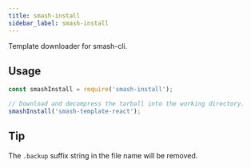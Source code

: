 ```yaml
---
title: smash-install
sidebar_label: smash-install
---
```


Template downloader for smash-cli.

## Usage

```javascript
const smashInstall = require('smash-install');

// Download and decompress the tarball into the working directory.
smashInstall('smash-template-react');
```

## Tip

The `.backup` suffix string in the file name will be removed.
